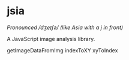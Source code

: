 # jsia

*Pronounced /dʒeɪʃə/ (like Asia with a j in front)*

A JavaScript image analysis library.

getImageDataFromImg
indexToXY
xyToIndex